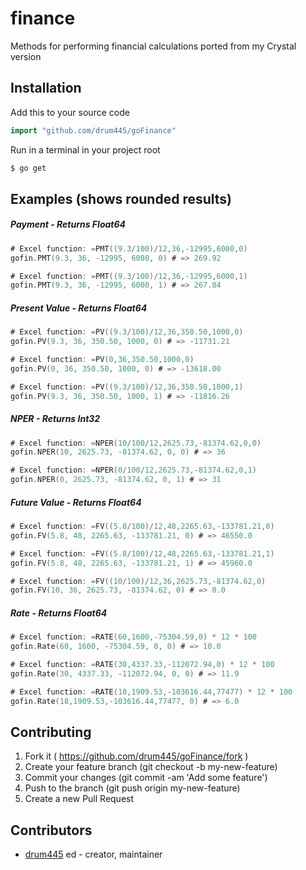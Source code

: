 # finance

Methods for performing financial calculations ported from my Crystal version

## Installation

Add this to your source code

```go
import "github.com/drum445/goFinance"
```

Run in a terminal in your project root

```bash
$ go get
```

## Examples (shows rounded results)

##### Payment - Returns Float64
```go
# Excel function: =PMT((9.3/100)/12,36,-12995,6000,0)
gofin.PMT(9.3, 36, -12995, 6000, 0) # => 269.92

# Excel function: =PMT((9.3/100)/12,36,-12995,6000,1)
gofin.PMT(9.3, 36, -12995, 6000, 1) # => 267.84
```
##### Present Value - Returns Float64
```go
# Excel function: =PV((9.3/100)/12,36,350.50,1000,0)
gofin.PV(9.3, 36, 350.50, 1000, 0) # => -11731.21

# Excel function: =PV(0,36,350.50,1000,0)
gofin.PV(0, 36, 350.50, 1000, 0) # => -13618.00

# Excel function: =PV((9.3/100)/12,36,350.50,1000,1)
gofin.PV(9.3, 36, 350.50, 1000, 1) # => -11816.26
```
##### NPER - Returns Int32
```go
# Excel function: =NPER(10/100/12,2625.73,-81374.62,0,0)
gofin.NPER(10, 2625.73, -81374.62, 0, 0) # => 36

# Excel function: =NPER(0/100/12,2625.73,-81374.62,0,1)
gofin.NPER(0, 2625.73, -81374.62, 0, 1) # => 31
```
##### Future Value - Returns Float64
```go
# Excel function: =FV((5.8/100)/12,48,2265.63,-133781.21,0)
gofin.FV(5.8, 48, 2265.63, -133781.21, 0) # => 46550.0

# Excel function: =FV((5.8/100)/12,48,2265.63,-133781.21,1)
gofin.FV(5.8, 48, 2265.63, -133781.21, 1) # => 45960.0

# Excel function: =FV((10/100)/12,36,2625.73,-81374.62,0)
gofin.FV(10, 36, 2625.73, -81374.62, 0) # => 0.0
```
##### Rate - Returns Float64
```go
# Excel function: =RATE(60,1600,-75304.59,0) * 12 * 100
gofin.Rate(60, 1600, -75304.59, 0, 0) # => 10.0

# Excel function: =RATE(30,4337.33,-112072.94,0) * 12 * 100
gofin.Rate(30, 4337.33, -112072.94, 0, 0) # => 11.9

# Excel function: =RATE(18,1909.53,-103616.44,77477) * 12 * 100
gofin.Rate(18,1909.53,-103616.44,77477, 0) # => 6.0
```

## Contributing

1. Fork it ( https://github.com/drum445/goFinance/fork )
2. Create your feature branch (git checkout -b my-new-feature)
3. Commit your changes (git commit -am 'Add some feature')
4. Push to the branch (git push origin my-new-feature)
5. Create a new Pull Request

## Contributors

- [drum445](https://github.com/drum445) ed - creator, maintainer
